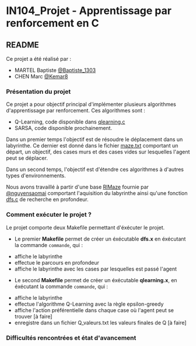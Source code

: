 # IN104_Projet - Apprentissage par renforcement en C

## README

Ce projet a été réalisé par :
* MARTEL Baptiste [@Baptiste_1303](https://github.com/Baptiste1303)
* CHEN Marc [@Kemar8](https://github.com/Kemar8)

### Présentation du projet

Ce projet a pour objectif principal d'implémenter plusieurs algorithmes d'apprentissage par renforcement. 
Ces algorithmes sont :
* Q-Learning, code disponible dans [qlearning.c](https://github.com/Baptiste1303/in104_projet/blob/main/RlMaze/src/qlearning.c)
* SARSA, code disponible prochainement.

Dans un premier temps l'objectif est de résoudre le déplacement dans un labyrinthe. Ce dernier est donné dans le fichier [maze.txt](https://github.com/Baptiste1303/in104_projet/blob/main/RlMaze/data/maze.txt) comportant un départ, un objectif, des cases murs et des cases vides sur lesquelles l'agent peut se déplacer.

Dans un second temps, l'objectif est d'étendre ces algorithmes à d'autres types d'environnements.

Nous avons travaillé à partir d'une base [RlMaze](https://github.com/nguyensaomai/RlMaze) fournie par [@nguyensaomai](https://github.com/nguyensaomai) comportant l'aquisition du labyrinthe ainsi qu'une fonction [dfs.c](https://github.com/Baptiste1303/in104_projet/blob/main/RlMaze/src/dfs.c) de recherche en profondeur.

### Comment exécuter le projet ?

Le projet comporte deux Makefile permettant d'éxécuter le projet. 

* Le premier **Makefile** permet de créer un éxécutable **dfs.x** en éxécutant la commande ``commande``, qui :
- affiche le labyrinthe
- effectue le parcours en profondeur
- affiche le labyrinthe avec les cases par lesquelles est passé l'agent

* Le second **Makefile** permet de créer un éxécutable **qlearning.x**, en éxécutant la commande ``commande``, qui :
- affiche le labyrinthe
- effectue l'algorithme Q-Learning avec la règle epsilon-greedy 
- affiche l'action préférentielle dans chaque case où l'agent peut se trouver [à faire]
- enregistre dans un fichier Q_valeurs.txt les valeurs finales de Q [à faire]

### Difficultés rencontrées et état d'avancement


